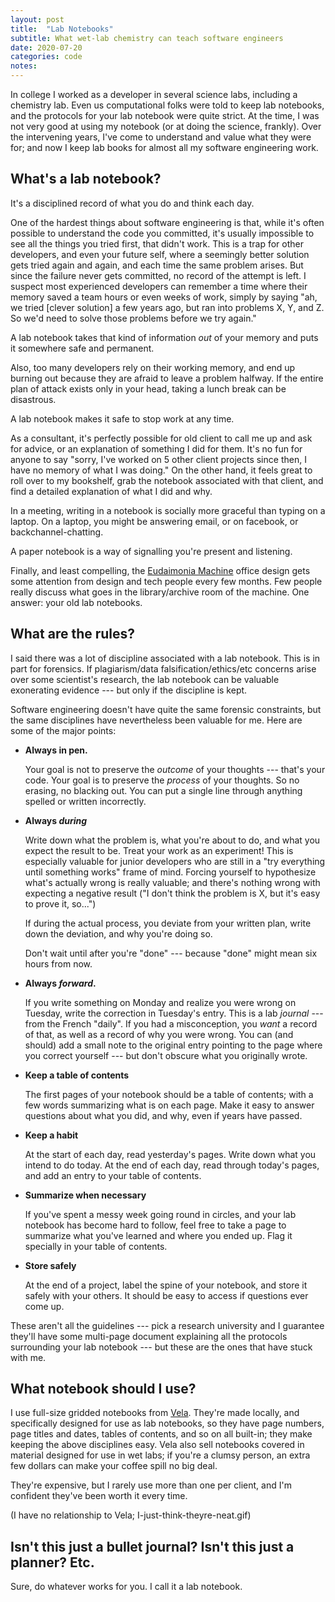 ```yaml
---
layout: post
title:  "Lab Notebooks"
subtitle: What wet-lab chemistry can teach software engineers
date: 2020-07-20
categories: code
notes:
---
```


In college I worked as a developer in several science labs, including a chemistry lab. Even us computational folks were told to keep lab notebooks, and the protocols for your lab notebook were quite strict. At the time, I was not very good at using my notebook (or at doing the science, frankly). Over the intervening years, I've come to understand and value what they were for; and now I keep lab books for almost all my software engineering work.

## What's a lab notebook?
It's a disciplined record of what you do and think each day.

One of the hardest things about software engineering is that, while it's often possible to understand the code you committed, it's usually impossible to see all the things you tried first, that didn't work. This is a trap for other developers, and even your future self, where a seemingly better solution gets tried again and again, and each time the same problem arises. But since the failure never gets committed, no record of the attempt is left. I suspect most experienced developers can remember a time where their memory saved a team hours or even weeks of work, simply by saying "ah, we tried [clever solution] a few years ago, but ran into problems X, Y, and Z. So we'd need to solve those problems before we try again."

A lab notebook takes that kind of information *out* of your memory and puts it somewhere safe and permanent.

Also, too many developers rely on their working memory, and end up burning out because they are afraid to leave a problem halfway. If the entire plan of attack exists only in your head, taking a lunch break can be disastrous.

A lab notebook makes it safe to stop work at any time.

As a consultant, it's perfectly possible for old client to call me up and ask for advice, or an explanation of something I did for them. It's no fun for anyone to say "sorry, I've worked on 5 other client projects since then, I have no memory of what I was doing." On the other hand, it feels great to roll over to my bookshelf, grab the notebook associated with that client, and find a detailed explanation of what I did and why.

In a meeting, writing in a notebook is socially more graceful than typing on a laptop. On a laptop, you might be answering email, or on facebook, or backchannel-chatting.

A paper notebook is a way of signalling you're present and listening.

Finally, and least compelling, the [Eudaimonia Machine](https://www.workfront.com/blog/eudaimonia-machine-blueprint-virtual-workplace) office design gets some attention from design and tech people every few months. Few people really discuss what goes in the library/archive room of the machine. One answer: your old lab notebooks.

## What are the rules?

I said there was a lot of discipline associated with a lab notebook. This is in part for forensics. If plagiarism/data falsification/ethics/etc concerns arise over some scientist's research, the lab notebook can be valuable exonerating evidence --- but only if the discipline is kept.

Software engineering doesn't have quite the same forensic constraints, but the same disciplines have nevertheless been valuable for me. Here are some of the major points:

- **Always in pen.**

  Your goal is not to preserve the *outcome* of your thoughts --- that's your code. Your goal is to preserve the *process* of your thoughts. So no erasing, no blacking out. You can put a single line through anything spelled or written incorrectly.

- **Always *during***

  Write down what the problem is, what you're about to do, and what you expect the result to be. Treat your work as an experiment! This is especially valuable for junior developers who are still in a "try everything until something works" frame of mind. Forcing yourself to hypothesize what's actually wrong is really valuable; and there's nothing wrong with expecting a negative result ("I don't think the problem is X, but it's easy to prove it, so...")

  If during the actual process, you deviate from your written plan, write down the deviation, and why you're doing so.

  Don't wait until after you're "done" --- because "done" might mean six hours from now.

- **Always *forward*.**

  If you write something on Monday and realize you were wrong on Tuesday, write the correction in Tuesday's entry. This is a lab *journal* --- from the French "daily". If you had a misconception, you *want* a record of that, as well as a record of why you were wrong. You can (and should) add a small note to the original entry pointing to the page where you correct yourself --- but don't obscure what you originally wrote.

- **Keep a table of contents**

  The first pages of your notebook should be a table of contents; with a few words summarizing what is on each page. Make it easy to answer questions about what you did, and why, even if years have passed.

- **Keep a habit**

  At the start of each day, read yesterday's pages. Write down what you intend to do today. At the end of each day, read through today's pages, and add an entry to your table of contents.

- **Summarize when necessary**

  If you've spent a messy week going round in circles, and your lab notebook has become hard to follow, feel free to take a page to summarize what you've learned and where you ended up. Flag it specially in your table of contents.

- **Store safely**

  At the end of a project, label the spine of your notebook, and store it safely with your others. It should be easy to access if questions ever come up.

These aren't all the guidelines --- pick a research university and I guarantee they'll have some multi-page document explaining all the protocols surrounding your lab notebook --- but these are the ones that have stuck with me.

## What notebook should I use?

I use full-size gridded notebooks from [Vela](https://velasciences.com/). They're made locally, and specifically designed for use as lab notebooks, so they have page numbers, page titles and dates, tables of contents, and so on all built-in; they make keeping the above disciplines easy. Vela also sell notebooks covered in material designed for use in wet labs; if you're a clumsy person, an extra few dollars can make your coffee spill no big deal.

They're expensive, but I rarely use more than one per client, and I'm confident they've been worth it every time.

(I have no relationship to Vela; I-just-think-theyre-neat.gif)

## Isn't this just a bullet journal? Isn't this just a planner? Etc.

Sure, do whatever works for you. I call it a lab notebook.
